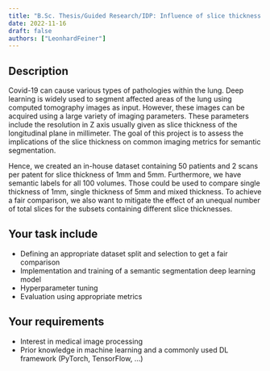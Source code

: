 ```yaml
---
title: "B.Sc. Thesis/Guided Research/IDP: Influence of slice thickness of pulmonary CTs on Semantic Segmentation Algorithms "
date: 2022-11-16
draft: false
authors: ["LeonhardFeiner"]
---
```


## Description

Covid-19 can cause various types of pathologies within the lung. Deep learning is widely used to segment affected areas of the lung using computed tomography images as input. However, these images can be acquired using a large variety of imaging parameters. These parameters include the resolution in Z axis usually given as slice thickness of the longitudinal plane in millimeter. The goal of this project is to assess the implications of the slice thickness on common imaging metrics for semantic segmentation.

Hence, we created an in-house dataset containing 50 patients and 2 scans per patent for slice thickness of 1mm and 5mm. Furthermore, we have semantic labels for all 100 volumes. Those could be used to compare single thickness of 1mm, single thickness of 5mm and mixed thickness. To achieve a fair comparison, we also want to mitigate the effect of an unequal number of total slices for the subsets containing different slice thicknesses.

## Your task include

- Defining an appropriate dataset split and selection to get a fair comparison
- Implementation and training of a semantic segmentation deep learning model
- Hyperparameter tuning
- Evaluation using appropriate metrics

## Your requirements

- Interest in medical image processing
- Prior knowledge in machine learning and a commonly used DL framework (PyTorch, TensorFlow, …)
